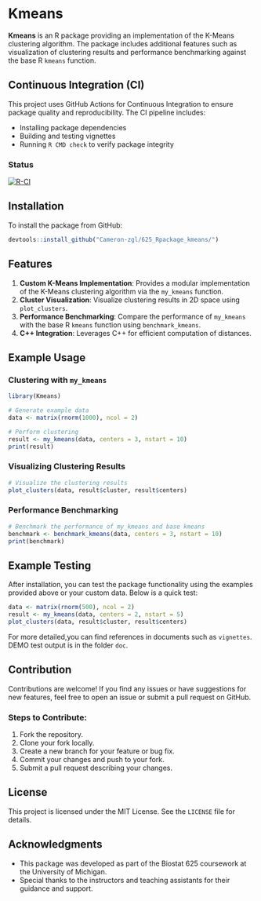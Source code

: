 # Kmeans

**Kmeans** is an R package providing an implementation of the K-Means clustering algorithm. The package includes additional features such as visualization of clustering results and performance benchmarking against the base R `kmeans` function.

## Continuous Integration (CI)

This project uses GitHub Actions for Continuous Integration to ensure package quality and reproducibility. The CI pipeline includes:
- Installing package dependencies
- Building and testing vignettes
- Running `R CMD check` to verify package integrity

### Status
[![R-CI](https://github.com/Cameron-zgl/625_Rpackage_kmeans/actions/workflows/R-CI.yml/badge.svg)](https://github.com/Cameron-zgl/625_Rpackage_kmeans/actions/workflows/R-CI.yml)

## Installation

To install the package from GitHub:
```R
devtools::install_github("Cameron-zgl/625_Rpackage_kmeans/")
```

## Features

1. **Custom K-Means Implementation**: Provides a modular implementation of the K-Means clustering algorithm via the `my_kmeans` function.
2. **Cluster Visualization**: Visualize clustering results in 2D space using `plot_clusters`.
3. **Performance Benchmarking**: Compare the performance of `my_kmeans` with the base R `kmeans` function using `benchmark_kmeans`.
4. **C++ Integration**: Leverages C++ for efficient computation of distances.

## Example Usage

### Clustering with `my_kmeans`

```R
library(Kmeans)

# Generate example data
data <- matrix(rnorm(1000), ncol = 2)

# Perform clustering
result <- my_kmeans(data, centers = 3, nstart = 10)
print(result)
```

### Visualizing Clustering Results

```R
# Visualize the clustering results
plot_clusters(data, result$cluster, result$centers)
```

### Performance Benchmarking

```R
# Benchmark the performance of my_kmeans and base kmeans
benchmark <- benchmark_kmeans(data, centers = 3, nstart = 10)
print(benchmark)
```
## Example Testing

After installation, you can test the package functionality using the examples provided above or your custom data. Below is a quick test:
```R
data <- matrix(rnorm(500), ncol = 2)
result <- my_kmeans(data, centers = 2, nstart = 5)
plot_clusters(data, result$cluster, result$centers)
```
For more detailed,you can find references in documents such as `vignettes`. DEMO test output is in the folder `doc`.

## Contribution

Contributions are welcome! If you find any issues or have suggestions for new features, feel free to open an issue or submit a pull request on GitHub.

### Steps to Contribute:
1. Fork the repository.
2. Clone your fork locally.
3. Create a new branch for your feature or bug fix.
4. Commit your changes and push to your fork.
5. Submit a pull request describing your changes.

## License

This project is licensed under the MIT License. See the `LICENSE` file for details.

## Acknowledgments

- This package was developed as part of the Biostat 625 coursework at the University of Michigan.
- Special thanks to the instructors and teaching assistants for their guidance and support.

